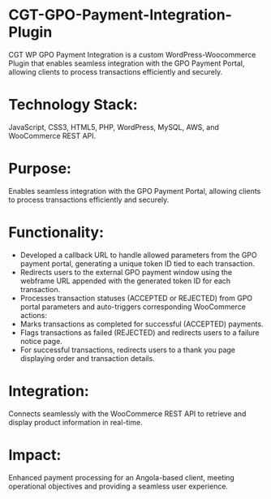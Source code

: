# CGT-GPO-Payment-Integration-Plugin
CGT WP GPO Payment Integration is a custom WordPress-Woocommerce Plugin that enables seamless integration with the GPO Payment Portal, allowing clients to process transactions efficiently and securely.

# **Technology Stack:** 
JavaScript, CSS3, HTML5, PHP, WordPress, MySQL, AWS, and WooCommerce REST API.

# **Purpose:** 
Enables seamless integration with the GPO Payment Portal, allowing clients to process transactions efficiently and securely.

# **Functionality:**
- Developed a callback URL to handle allowed parameters from the GPO payment portal, generating a unique token ID tied to each transaction.
- Redirects users to the external GPO payment window using the webframe URL appended with the generated token ID for each transaction.
- Processes transaction statuses (ACCEPTED or REJECTED) from GPO portal parameters and auto-triggers corresponding WooCommerce actions:
- Marks transactions as completed for successful (ACCEPTED) payments.
- Flags transactions as failed (REJECTED) and redirects users to a failure notice page.
- For successful transactions, redirects users to a thank you page displaying order and transaction details.

# **Integration:** 
 Connects seamlessly with the WooCommerce REST API to retrieve and display product information in real-time.

# **Impact:** 
Enhanced payment processing for an Angola-based client, meeting operational objectives and providing a seamless user experience.
